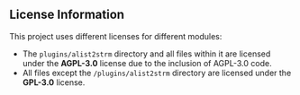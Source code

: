 ## License Information

This project uses different licenses for different modules:

- The `plugins/alist2strm` directory and all files within it are licensed under the **AGPL-3.0** license due to the inclusion of AGPL-3.0 code.
- All files except the `/plugins/alist2strm` directory are licensed under the **GPL-3.0** license.